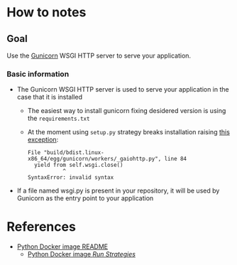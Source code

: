 How to notes
===

## Goal

Use the [Gunicorn](http://gunicorn.org/) WSGI HTTP server to serve your application.

### Basic information

* The Gunicorn WSGI HTTP server is used to serve your application in the case that it is installed
    - The easiest way to install gunicorn fixing desidered version is using the `requirements.txt`
    - At the moment using `setup.py` strategy breaks installation raising [this exception](installing-gunicorn-using-setup.log):

        ```
        File "build/bdist.linux-x86_64/egg/gunicorn/workers/_gaiohttp.py", line 84
          yield from self.wsgi.close()
                   ^
        SyntaxError: invalid syntax
        ```    

* If a file named wsgi.py is present in your repository, it will be used by Gunicorn
    as the entry point to your application


References
===

* [Python Docker image README](https://github.com/sclorg/s2i-python-container/blob/master/2.7/README.md)
    - [Python Docker image _Run Strategies_ ](https://github.com/sclorg/s2i-python-container/blob/master/2.7/README.md#run-strategies)
